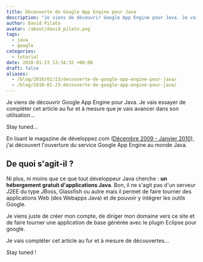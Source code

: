 ```yaml
---
title: Découverte de Google App Engine pour Java
description: "Je viens de découvrir Google App Engine pour Java. Je vais essayer de compléter cet article au fur et à mesure que je vais avancer dans son utilisation..."
author: David Pilato
avatar: /about/david_pilato.png
tags:
  - java
  - google
categories:
  - tutorial
date: 2010-01-23 13:34:32 +00:00
draft: false
aliases:
  - /blog/2010/01/23/decouverte-de-google-app-engine-pour-java/
  - /blog/2010-01-23-decouverte-de-google-app-engine-pour-java/
---
```


Je viens de découvrir Google App Engine pour Java. Je vais essayer de compléter cet article au fur et à mesure que je vais avancer dans son utilisation...

Stay tuned...

<!--more-->

En lisant le magazine de développez.com ([Décembre 2009 - Janvier 2010](ftp://ftp-developpez.com/magazine/DevMag200912.pdf)), j'ai découvert l'ouverture du service Google App Engine au monde Java.

## De quoi s'agit-il ?

Ni plus, ni moins que ce que tout développeur Java cherche : **un hébergement gratuit d'applications Java**. Bon, il ne s'agit pas d'un serveur J2EE du type JBoss, Glassfish ou autre mais il permet de faire tourner des applications Web (des Webapps Java) et de pouvoir y intégrer les outils Google.

Je viens juste de créer mon compte, de diriger mon domaine vers ce site et de faire tourner une application de base générée avec le plugin Eclipse pour google.

Je vais compléter cet article au fur et à mesure de découvertes...

Stay tuned !
